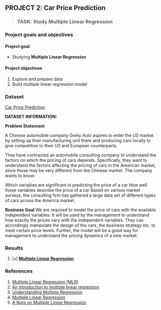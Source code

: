 ## PROJECT 2: Car Price Prediction

> ### TASK: Stady Multiple Linear Regression
> 

### Project goals and objectives

#### Project goal

- Studying **Multiple Linear Regression**

#### Project objectives

1. Explore and prepare data 
2. Build multiple linear regression model


### Dataset

[Car Price Prediction](https://www.kaggle.com/hellbuoy/car-price-prediction)

**DATASET INFORMATION:**

**Problem Statement**

A Chinese automobile company Geely Auto aspires to enter the US market by setting up their manufacturing unit there and producing cars locally to give competition to their US and European counterparts.

They have contracted an automobile consulting company to understand the factors on which the pricing of cars depends. Specifically, they want to understand the factors affecting the pricing of cars in the American market, since those may be very different from the Chinese market. The company wants to know:

Which variables are significant in predicting the price of a car
How well those variables describe the price of a car
Based on various market surveys, the consulting firm has gathered a large data set of different types of cars across the America market.

**Business Goal**
We are required to model the price of cars with the available independent variables. It will be used by the management to understand how exactly the prices vary with the independent variables. They can accordingly manipulate the design of the cars, the business strategy etc. to meet certain price levels. Further, the model will be a good way for management to understand the pricing dynamics of a new market.


### Results

1. [x] [**Multiple Linear Regression**]()



### References

1. [Multiple Linear Regression (MLR)](https://www.investopedia.com/terms/m/mlr.asp)
2. [An introduction to multiple linear regression](https://www.scribbr.com/statistics/multiple-linear-regression/)
3. [Understanding Multiple Regression](https://towardsdatascience.com/understanding-multiple-regression-249b16bde83e)
4. [Multiple Linear Regression](https://milnepublishing.geneseo.edu/natural-resources-biometrics/chapter/chapter-8-multiple-linear-regression/)
5. [A Note on Multiple Linear Regression](https://www.analyticssteps.com/blogs/multiple-linear-regression)

